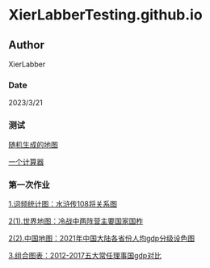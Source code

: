 # XierLabberTesting.github.io

## Author
XierLabber

### Date
2023/3/21

### 测试

[随机生成的地图](https://XierLabber.github.io/map_visual_prov.html)

[一个计算器](https://XierLabber.github.io/myCalculator/html/index.html)

### 第一次作业
[1.词频统计图：水浒传108将关系图](https://XierLabber.github.io/homework1/shuihu.html)

[2(1).世界地图：冷战中两阵营主要国家国柞](https://XierLabber.github.io/homework1/cold_war.html)

[2(2).中国地图：2021年中国大陆各省份人均gdp分级设色图](https://XierLabber.github.io/homework1/gdp.html)

[3.组合图表：2012-2017五大常任理事国gdp对比](https://XierLabber.github.io/homework1/great_permanent_members_gdp.html)